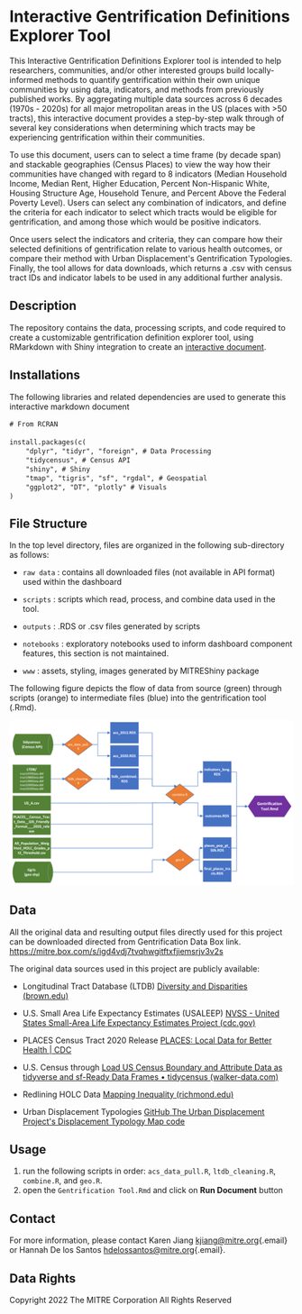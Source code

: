 # Interactive Gentrification Definitions Explorer Tool

This Interactive Gentrification Definitions Explorer tool is intended to help researchers, communities, and/or other interested groups build locally-informed methods to quantify gentrification within their own unique communities by using data, indicators, and methods from previously published works. By aggregating multiple data sources across 6 decades (1970s - 2020s) for all major metropolitan areas in the US (places with \>50 tracts), this interactive document provides a step-by-step walk through of several key considerations when determining which tracts may be experiencing gentrification within their communities.

To use this document, users can to select a time frame (by decade span) and stackable geographies (Census Places) to view the way how their communities have changed with regard to 8 indicators (Median Household Income, Median Rent, Higher Education, Percent Non-Hispanic White, Housing Structure Age, Household Tenure, and Percent Above the Federal Poverty Level). Users can select any combination of indicators, and define the criteria for each indicator to select which tracts would be eligible for gentrification, and among those which would be positive indicators.

Once users select the indicators and criteria, they can compare how their selected definitions of gentrification relate to various health outcomes, or compare their method with Urban Displacement's Gentrification Typologies. Finally, the tool allows for data downloads, which returns a .csv with census tract IDs and indicator labels to be used in any additional further analysis.

## Description

The repository contains the data, processing scripts, and code required to create a customizable gentrification definition explorer tool, using RMarkdown with Shiny integration to create an [interactive document](https://rmarkdown.rstudio.com/lesson-14.html).

## Installations

The following libraries and related dependencies are used to generate this interactive markdown document

    # From RCRAN

    install.packages(c(
        "dplyr", "tidyr", "foreign", # Data Processing
        "tidycensus", # Census API
        "shiny", # Shiny
        "tmap", "tigris", "sf", "rgdal", # Geospatial
        "ggplot2", "DT", "plotly" # Visuals
    )

## File Structure

In the top level directory, files are organized in the following sub-directory as follows:

-   `raw data` : contains all downloaded files (not available in API format) used within the dashboard

-   `scripts` : scripts which read, process, and combine data used in the tool.

-   `outputs` : .RDS or .csv files generated by scripts

-   `notebooks` : exploratory notebooks used to inform dashboard component features, this section is not maintained.

-   `www` : assets, styling, images generated by MITREShiny package

The following figure depicts the flow of data from source (green) through scripts (orange) to intermediate files (blue) into the gentrification tool (.Rmd).

![](www/images/Data%20Flow.png)

## Data

All the original data and resulting output files directly used for this project can be downloaded directed from Gentrification Data Box link. <https://mitre.box.com/s/igd4vdj7tvqhwgitftxfjiemsrjv3v2s>

The original data sources used in this project are publicly available:

-   Longitudinal Tract Database (LTDB) [Diversity and Disparities (brown.edu)](https://s4.ad.brown.edu/Projects/Diversity/researcher/bridging.htm)

-   U.S. Small Area Life Expectancy Estimates (USALEEP) [NVSS - United States Small-Area Life Expectancy Estimates Project (cdc.gov)](https://www.cdc.gov/nchs/nvss/usaleep/usaleep.html)

-   PLACES Census Tract 2020 Release [PLACES: Local Data for Better Health \| CDC](https://www.cdc.gov/places/index.html)

-   U.S. Census through [Load US Census Boundary and Attribute Data as tidyverse and sf-Ready Data Frames • tidycensus (walker-data.com)](https://walker-data.com/tidycensus/)

-   Redlining HOLC Data [Mapping Inequality (richmond.edu)](https://dsl.richmond.edu/panorama/redlining/)

-   Urban Displacement Typologies [GitHub The Urban Displacement Project's Displacement Typology Map code](https://github.com/urban-displacement/displacement-typologies)

## Usage

1.  run the following scripts in order: `acs_data_pull.R`, `ltdb_cleaning.R`, `combine.R`, and `geo.R`.
2.  open the `Gentrification Tool.Rmd` and click on **Run Document** button

## Contact

For more information, please contact Karen Jiang [kjiang\@mitre.org](mailto:kjiang@mitre.org){.email} or Hannah De los Santos [hdelossantos\@mitre.org](mailto:hdelossantos@mitre.org){.email}.

## Data Rights

Copyright 2022 The MITRE Corporation All Rights Reserved

